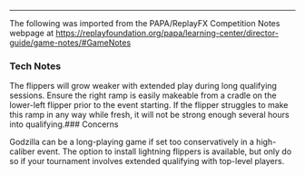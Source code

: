 ***
The following was imported from the PAPA/ReplayFX Competition Notes webpage at https://replayfoundation.org/papa/learning-center/director-guide/game-notes/#GameNotes

### Tech Notes
            
The flippers will grow weaker with extended play during long qualifying sessions. Ensure the right ramp is easily makeable from a cradle on the lower-left flipper prior to the event starting. If the flipper struggles to make this ramp in any way while fresh, it will not be strong enough several hours into qualifying.### Concerns
            
Godzilla can be a long-playing game if set too conservatively in a high-caliber event. The option to install lightning flippers is available, but only do so if your tournament involves extended qualifying with top-level players.
